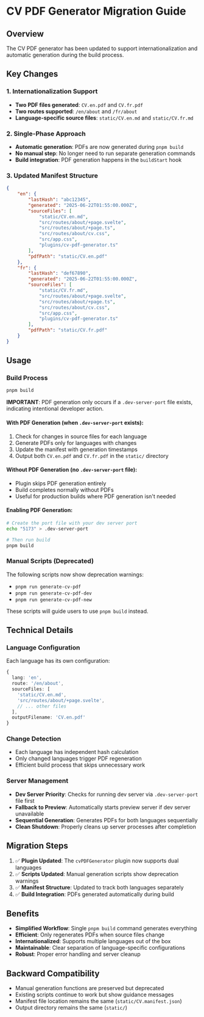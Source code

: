 # CV PDF Generator Migration Guide

## Overview

The CV PDF generator has been updated to support internationalization and automatic generation during the build process.

## Key Changes

### 1. Internationalization Support

- **Two PDF files generated**: `CV.en.pdf` and `CV.fr.pdf`
- **Two routes supported**: `/en/about` and `/fr/about`
- **Language-specific source files**: `static/CV.en.md` and `static/CV.fr.md`

### 2. Single-Phase Approach

- **Automatic generation**: PDFs are now generated during `pnpm build`
- **No manual step**: No longer need to run separate generation commands
- **Build integration**: PDF generation happens in the `buildStart` hook

### 3. Updated Manifest Structure

```json
{
	"en": {
		"lastHash": "abc12345",
		"generated": "2025-06-22T01:55:00.000Z",
		"sourceFiles": [
			"static/CV.en.md",
			"src/routes/about/+page.svelte",
			"src/routes/about/+page.ts",
			"src/routes/about/cv.css",
			"src/app.css",
			"plugins/cv-pdf-generator.ts"
		],
		"pdfPath": "static/CV.en.pdf"
	},
	"fr": {
		"lastHash": "def67890",
		"generated": "2025-06-22T01:55:00.000Z",
		"sourceFiles": [
			"static/CV.fr.md",
			"src/routes/about/+page.svelte",
			"src/routes/about/+page.ts",
			"src/routes/about/cv.css",
			"src/app.css",
			"plugins/cv-pdf-generator.ts"
		],
		"pdfPath": "static/CV.fr.pdf"
	}
}
```

## Usage

### Build Process

```bash
pnpm build
```

**IMPORTANT**: PDF generation only occurs if a `.dev-server-port` file exists, indicating intentional developer action.

#### With PDF Generation (when `.dev-server-port` exists):

1. Check for changes in source files for each language
2. Generate PDFs only for languages with changes
3. Update the manifest with generation timestamps
4. Output both `CV.en.pdf` and `CV.fr.pdf` in the `static/` directory

#### Without PDF Generation (no `.dev-server-port` file):

- Plugin skips PDF generation entirely
- Build completes normally without PDFs
- Useful for production builds where PDF generation isn't needed

#### Enabling PDF Generation:

```bash
# Create the port file with your dev server port
echo "5173" > .dev-server-port

# Then run build
pnpm build
```

### Manual Scripts (Deprecated)

The following scripts now show deprecation warnings:

- `pnpm run generate-cv-pdf`
- `pnpm run generate-cv-pdf-dev`
- `pnpm run generate-cv-pdf-new`

These scripts will guide users to use `pnpm build` instead.

## Technical Details

### Language Configuration

Each language has its own configuration:

```typescript
{
  lang: 'en',
  route: '/en/about',
  sourceFiles: [
    'static/CV.en.md',
    'src/routes/about/+page.svelte',
    // ... other files
  ],
  outputFilename: 'CV.en.pdf'
}
```

### Change Detection

- Each language has independent hash calculation
- Only changed languages trigger PDF regeneration
- Efficient build process that skips unnecessary work

### Server Management

- **Dev Server Priority**: Checks for running dev server via `.dev-server-port` file first
- **Fallback to Preview**: Automatically starts preview server if dev server unavailable
- **Sequential Generation**: Generates PDFs for both languages sequentially
- **Clean Shutdown**: Properly cleans up server processes after completion

## Migration Steps

1. ✅ **Plugin Updated**: The `cvPDFGenerator` plugin now supports dual languages
2. ✅ **Scripts Updated**: Manual generation scripts show deprecation warnings
3. ✅ **Manifest Structure**: Updated to track both languages separately
4. ✅ **Build Integration**: PDFs generated automatically during build

## Benefits

- **Simplified Workflow**: Single `pnpm build` command generates everything
- **Efficient**: Only regenerates PDFs when source files change
- **Internationalized**: Supports multiple languages out of the box
- **Maintainable**: Clear separation of language-specific configurations
- **Robust**: Proper error handling and server cleanup

## Backward Compatibility

- Manual generation functions are preserved but deprecated
- Existing scripts continue to work but show guidance messages
- Manifest file location remains the same (`static/CV.manifest.json`)
- Output directory remains the same (`static/`)
